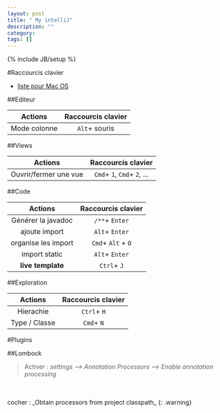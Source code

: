 ```yaml
---
layout: post
title: " My intelliJ"
description: ""
category: 
tags: []
---
```

{% include JB/setup %}

#Raccourcis clavier

  - [liste pour Mac OS](http://www.jetbrains.com/idea/docs/IntelliJIDEA_ReferenceCard_Mac.pdf)

##Editeur

| Actions                | Raccourcis clavier    |
|:----------------------:| :-------------------: |
| Mode colonne           | `Alt`+ souris         |



##Views

| Actions                | Raccourcis clavier                |
|:-------------------:   | :-------------------------------: |
| Ouvrir/fermer une vue  | `Cmd`+ `1`, `Cmd`+ `2`, ...       |


##Code

| Actions             | Raccourcis clavier    |
|:-------------------:| :-------------------: |
| Générer la javadoc  | `/**`+ `Enter`        |
| ajoute import       | `Alt`+ `Enter`        |
| organise les import | `Cmd`+ `Alt` + `O`   |
| import static       | `Alt`+ `Enter`        |
| **live template**   | `Ctrl`+ `J`           |


##Exploration

| Actions                | Raccourcis clavier|
|:----------------------:| :----------------:|
| Hierachie              | `Ctrl`+ `H`       |
| Type / Classe          | `Cmd`+ `N`        |


#Plugins

##Lombock

>Activer : _settings --> Annotation Processors --> Enable annotation processing_
<br>
<br>
cocher : _Obtain processors from project classpath_
{: .warning}